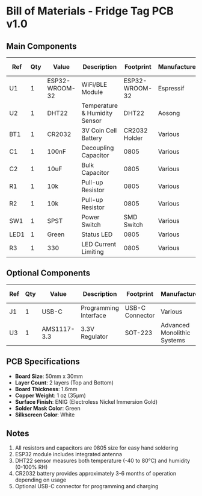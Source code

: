 # Bill of Materials - Fridge Tag PCB v1.0

## Main Components

| Ref | Qty | Value | Description | Footprint | Manufacturer | Part Number |
|-----|-----|-------|-------------|-----------|--------------|-------------|
| U1 | 1 | ESP32-WROOM-32 | WiFi/BLE Module | ESP32-WROOM-32 | Espressif | ESP32-WROOM-32D |
| U2 | 1 | DHT22 | Temperature & Humidity Sensor | DHT22 | Aosong | AM2302 |
| BT1 | 1 | CR2032 | 3V Coin Cell Battery | CR2032 Holder | Various | CR2032 |
| C1 | 1 | 100nF | Decoupling Capacitor | 0805 | Various | - |
| C2 | 1 | 10uF | Bulk Capacitor | 0805 | Various | - |
| R1 | 1 | 10k | Pull-up Resistor | 0805 | Various | - |
| R2 | 1 | 10k | Pull-up Resistor | 0805 | Various | - |
| SW1 | 1 | SPST | Power Switch | SMD Switch | Various | - |
| LED1 | 1 | Green | Status LED | 0805 | Various | - |
| R3 | 1 | 330 | LED Current Limiting | 0805 | Various | - |

## Optional Components

| Ref | Qty | Value | Description | Footprint | Manufacturer | Part Number |
|-----|-----|-------|-------------|-----------|--------------|-------------|
| J1 | 1 | USB-C | Programming Interface | USB-C Connector | Various | - |
| U3 | 1 | AMS1117-3.3 | 3.3V Regulator | SOT-223 | Advanced Monolithic Systems | AMS1117-3.3 |

## PCB Specifications

- **Board Size**: 50mm x 30mm
- **Layer Count**: 2 layers (Top and Bottom)
- **Board Thickness**: 1.6mm
- **Copper Weight**: 1 oz (35μm)
- **Surface Finish**: ENIG (Electroless Nickel Immersion Gold)
- **Solder Mask Color**: Green
- **Silkscreen Color**: White

## Notes

1. All resistors and capacitors are 0805 size for easy hand soldering
2. ESP32 module includes integrated antenna
3. DHT22 sensor measures both temperature (-40 to 80°C) and humidity (0-100% RH)
4. CR2032 battery provides approximately 3-6 months of operation depending on usage
5. Optional USB-C connector for programming and charging
